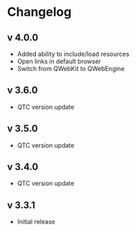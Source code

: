 # Changelog

## v 4.0.0
- Added ability to include/load resources
- Open links in default browser
- Switch from QWebKit to QWebEngine

## v 3.6.0
- QTC version update
## v 3.5.0
- QTC version update
## v 3.4.0
- QTC version update
## v 3.3.1
- Initial release
